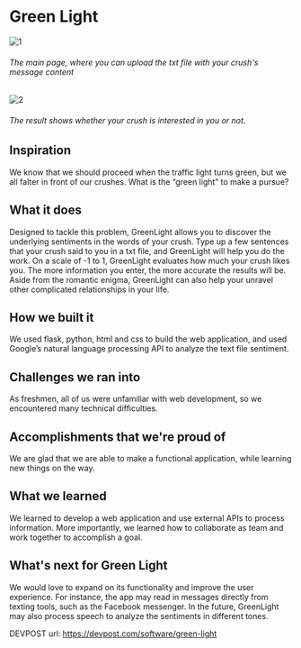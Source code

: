 # Green Light
![1](https://user-images.githubusercontent.com/21698734/36358868-d908d940-14e2-11e8-934f-5412678a8e99.JPG)
###### *The main page, where you can upload the txt file with your crush's message content*

![2](https://user-images.githubusercontent.com/21698734/36358869-d91016e2-14e2-11e8-9f79-3dc4aeac5669.JPG)
###### *The result shows whether your crush is interested in you or not.*

## __Inspiration__
We know that we should proceed when the traffic light turns green, but we all falter in front of our crushes. What is the “green light” to make a pursue?

## __What it does__
Designed to tackle this problem, GreenLight allows you to discover the underlying sentiments in the words of your crush. Type up a few sentences that your crush said to you in a txt file, and GreenLight will help you do the work. On a scale of -1 to 1, GreenLight evaluates how much your crush likes you. The more information you enter, the more accurate the results will be. Aside from the romantic enigma, GreenLight can also help your unravel other complicated relationships in your life.

## __How we built it__
We used flask, python, html and css to build the web application, and used Google’s natural language processing API to analyze the text file sentiment.

## __Challenges we ran into__
As freshmen, all of us were unfamiliar with web development, so we encountered many technical difficulties.

## __Accomplishments that we're proud of__
We are glad that we are able to make a functional application, while learning new things on the way.

## __What we learned__
We learned to develop a web application and use external APIs to process information. More importantly, we learned how to collaborate as team and work together to accomplish a goal.

## __What's next for Green Light__
We would love to expand on its functionality and improve the user experience. For instance, the app may read in messages directly from texting tools, such as the Facebook messenger. In the future, GreenLight may also process speech to analyze the sentiments in different tones.

DEVPOST url: https://devpost.com/software/green-light

